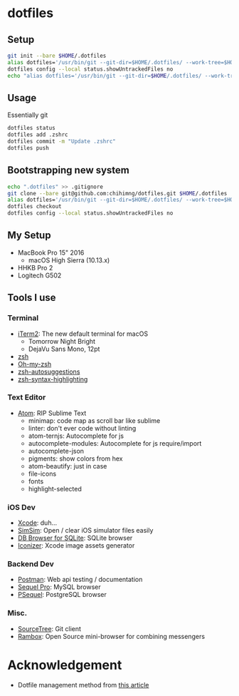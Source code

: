 # dotfiles

## Setup
```sh
git init --bare $HOME/.dotfiles
alias dotfiles='/usr/bin/git --git-dir=$HOME/.dotfiles/ --work-tree=$HOME'
dotfiles config --local status.showUntrackedFiles no
echo "alias dotfiles='/usr/bin/git --git-dir=$HOME/.dotfiles/ --work-tree=$HOME'" >> $HOME/.zshrc
```

## Usage
Essentially git
```sh
dotfiles status
dotfiles add .zshrc
dotfiles commit -m "Update .zshrc"
dotfiles push
```

## Bootstrapping new system
```sh
echo ".dotfiles" >> .gitignore
git clone --bare git@github.com:chihimng/dotfiles.git $HOME/.dotfiles
alias dotfiles='/usr/bin/git --git-dir=$HOME/.dotfiles/ --work-tree=$HOME'
dotfiles checkout
dotfiles config --local status.showUntrackedFiles no
```

## My Setup
- MacBook Pro 15" 2016
    - macOS High Sierra (10.13.x)
- HHKB Pro 2
- Logitech G502

## Tools I use
### Terminal
- [iTerm2](https://github.com/gnachman/iTerm2): The new default terminal for macOS
    - Tomorrow Night Bright
    - DejaVu Sans Mono, 12pt
- [zsh](http://www.zsh.org)
- [Oh-my-zsh](https://github.com/robbyrussell/oh-my-zsh)
- [zsh-autosuggestions](https://github.com/zsh-users/zsh-autosuggestions)
- [zsh-syntax-highlighting](https://github.com/zsh-users/zsh-syntax-highlighting)
### Text Editor
- [Atom](https://github.com/atom/atom): RIP Sublime Text
    - minimap: code map as scroll bar like sublime
    - linter: don't ever code without linting
    - atom-ternjs: Autocomplete for js
    - autocomplete-modules: Autocomplete for js require/import
    - autocomplete-json
    - pigments: show colors from hex
    - atom-beautify: just in case
    - file-icons
    - fonts
    - highlight-selected
### iOS Dev
- [Xcode](https://developer.apple.com/xcode/): duh...
- [SimSim](https://github.com/dsmelov/simsim): Open / clear iOS simulator files easily
- [DB Browser for SQLite](https://github.com/sqlitebrowser/sqlitebrowser): SQLite browser
- [Iconizer](https://github.com/raphaelhanneken/iconizer): Xcode image assets generator
### Backend Dev
- [Postman](https://www.getpostman.com): Web api testing / documentation
- [Sequel Pro](https://github.com/sequelpro/sequelpro): MySQL browser
- [PSequel](http://www.psequel.com): PostgreSQL browser
### Misc.
- [SourceTree](https://www.sourcetreeapp.com): Git client
- [Rambox](https://github.com/saenzramiro/rambox): Open Source mini-browser for combining messengers

# Acknowledgement
- Dotfile management method from [this article](https://developer.atlassian.com/blog/2016/02/best-way-to-store-dotfiles-git-bare-repo/)
